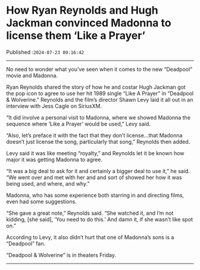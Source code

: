 # How Ryan Reynolds and Hugh Jackman convinced Madonna to license them ‘Like a Prayer’

Published :`2024-07-23 09:16:42`

---

No need to wonder what you’ve seen when it comes to the new “Deadpool” movie and Madonna.

Ryan Reynolds shared the story of how he and costar Hugh Jackman got the pop icon to agree to use her hit 1989 single “Like A Prayer” in “Deadpool & Wolverine.” Reynolds and the film’s director Shawn Levy laid it all out in an interview with Jess Cagle on SiriusXM.

“It did involve a personal visit to Madonna, where we showed Madonna the sequence where ‘Like a Prayer’ would be used,” Levy said.

“Also, let’s preface it with the fact that they don’t license…that Madonna doesn’t just license the song, particularly that song,” Reynolds then added.

Levy said it was like meeting “royalty,” and Reynolds let it be known how major it was getting Madonna to agree.

“It was a big deal to ask for it and certainly a bigger deal to use it,” he said. “We went over and met with her and and sort of showed her how it was being used, and where, and why.”

Madonna, who has some experience both starring in and directing films, even had some suggestions.

“She gave a great note,” Reynolds said. “She watched it, and I’m not kidding, [she said], ‘You need to do this.’ And damn it, if she wasn’t like spot on.”

According to Levy, it also didn’t hurt that one of Madonna’s sons is a “Deadpool” fan.

“Deadpool & Wolverine” is in theaters Friday.

---


